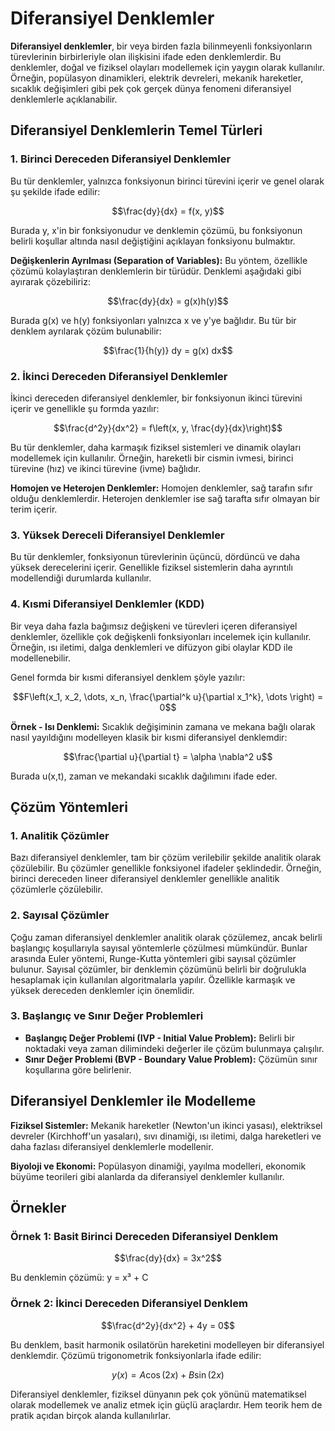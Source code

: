# Diferansiyel Denklemler

**Diferansiyel denklemler**, bir veya birden fazla bilinmeyenli fonksiyonların türevlerinin birbirleriyle olan ilişkisini ifade eden denklemlerdir. Bu denklemler, doğal ve fiziksel olayları modellemek için yaygın olarak kullanılır. Örneğin, popülasyon dinamikleri, elektrik devreleri, mekanik hareketler, sıcaklık değişimleri gibi pek çok gerçek dünya fenomeni diferansiyel denklemlerle açıklanabilir.

## Diferansiyel Denklemlerin Temel Türleri

### 1. Birinci Dereceden Diferansiyel Denklemler

Bu tür denklemler, yalnızca fonksiyonun birinci türevini içerir ve genel olarak şu şekilde ifade edilir:

$$\frac{dy}{dx} = f(x, y)$$

Burada y, x'in bir fonksiyonudur ve denklemin çözümü, bu fonksiyonun belirli koşullar altında nasıl değiştiğini açıklayan fonksiyonu bulmaktır.

**Değişkenlerin Ayrılması (Separation of Variables):** Bu yöntem, özellikle çözümü kolaylaştıran denklemlerin bir türüdür. Denklemi aşağıdaki gibi ayırarak çözebiliriz:

$$\frac{dy}{dx} = g(x)h(y)$$

Burada g(x) ve h(y) fonksiyonları yalnızca x ve y'ye bağlıdır. Bu tür bir denklem ayrılarak çözüm bulunabilir:

$$\frac{1}{h(y)} dy = g(x) dx$$

### 2. İkinci Dereceden Diferansiyel Denklemler

İkinci dereceden diferansiyel denklemler, bir fonksiyonun ikinci türevini içerir ve genellikle şu formda yazılır:

$$\frac{d^2y}{dx^2} = f\left(x, y, \frac{dy}{dx}\right)$$

Bu tür denklemler, daha karmaşık fiziksel sistemleri ve dinamik olayları modellemek için kullanılır. Örneğin, hareketli bir cismin ivmesi, birinci türevine (hız) ve ikinci türevine (ivme) bağlıdır.

**Homojen ve Heterojen Denklemler:** Homojen denklemler, sağ tarafın sıfır olduğu denklemlerdir. Heterojen denklemler ise sağ tarafta sıfır olmayan bir terim içerir.

### 3. Yüksek Dereceli Diferansiyel Denklemler

Bu tür denklemler, fonksiyonun türevlerinin üçüncü, dördüncü ve daha yüksek derecelerini içerir. Genellikle fiziksel sistemlerin daha ayrıntılı modellendiği durumlarda kullanılır.

### 4. Kısmi Diferansiyel Denklemler (KDD)

Bir veya daha fazla bağımsız değişkeni ve türevleri içeren diferansiyel denklemler, özellikle çok değişkenli fonksiyonları incelemek için kullanılır. Örneğin, ısı iletimi, dalga denklemleri ve difüzyon gibi olaylar KDD ile modellenebilir.

Genel formda bir kısmi diferansiyel denklem şöyle yazılır:

$$F\left(x_1, x_2, \dots, x_n, \frac{\partial^k u}{\partial x_1^k}, \dots \right) = 0$$

**Örnek - Isı Denklemi:** Sıcaklık değişiminin zamana ve mekana bağlı olarak nasıl yayıldığını modelleyen klasik bir kısmi diferansiyel denklemdir:

$$\frac{\partial u}{\partial t} = \alpha \nabla^2 u$$

Burada u(x,t), zaman ve mekandaki sıcaklık dağılımını ifade eder.

## Çözüm Yöntemleri

### 1. Analitik Çözümler
Bazı diferansiyel denklemler, tam bir çözüm verilebilir şekilde analitik olarak çözülebilir. Bu çözümler genellikle fonksiyonel ifadeler şeklindedir. Örneğin, birinci dereceden lineer diferansiyel denklemler genellikle analitik çözümlerle çözülebilir.

### 2. Sayısal Çözümler
Çoğu zaman diferansiyel denklemler analitik olarak çözülemez, ancak belirli başlangıç koşullarıyla sayısal yöntemlerle çözülmesi mümkündür. Bunlar arasında Euler yöntemi, Runge-Kutta yöntemleri gibi sayısal çözümler bulunur. Sayısal çözümler, bir denklemin çözümünü belirli bir doğrulukla hesaplamak için kullanılan algoritmalarla yapılır. Özellikle karmaşık ve yüksek dereceden denklemler için önemlidir.

### 3. Başlangıç ve Sınır Değer Problemleri
- **Başlangıç Değer Problemi (IVP - Initial Value Problem):** Belirli bir noktadaki veya zaman dilimindeki değerler ile çözüm bulunmaya çalışılır.
- **Sınır Değer Problemi (BVP - Boundary Value Problem):** Çözümün sınır koşullarına göre belirlenir.

## Diferansiyel Denklemler ile Modelleme

**Fiziksel Sistemler:** Mekanik hareketler (Newton'un ikinci yasası), elektriksel devreler (Kirchhoff'un yasaları), sıvı dinamiği, ısı iletimi, dalga hareketleri ve daha fazlası diferansiyel denklemlerle modellenir.

**Biyoloji ve Ekonomi:** Popülasyon dinamiği, yayılma modelleri, ekonomik büyüme teorileri gibi alanlarda da diferansiyel denklemler kullanılır.

## Örnekler

### Örnek 1: Basit Birinci Dereceden Diferansiyel Denklem

$$\frac{dy}{dx} = 3x^2$$

Bu denklemin çözümü: y = x³ + C

### Örnek 2: İkinci Dereceden Diferansiyel Denklem

$$\frac{d^2y}{dx^2} + 4y = 0$$

Bu denklem, basit harmonik osilatörün hareketini modelleyen bir diferansiyel denklemdir. Çözümü trigonometrik fonksiyonlarla ifade edilir:

$$y(x) = A\cos(2x) + B\sin(2x)$$

Diferansiyel denklemler, fiziksel dünyanın pek çok yönünü matematiksel olarak modellemek ve analiz etmek için güçlü araçlardır. Hem teorik hem de pratik açıdan birçok alanda kullanılırlar.
